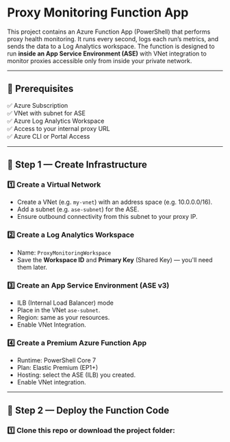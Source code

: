 # Proxy Monitoring Function App

This project contains an Azure Function App (PowerShell) that performs proxy health monitoring. It runs every second, logs each run’s metrics, and sends the data to a Log Analytics workspace. The function is designed to run **inside an App Service Environment (ASE)** with VNet integration to monitor proxies accessible only from inside your private network.

---

## 🚀 Prerequisites

✅ Azure Subscription  
✅ VNet with subnet for ASE  
✅ Azure Log Analytics Workspace  
✅ Access to your internal proxy URL  
✅ Azure CLI or Portal Access

---

## 🔧 Step 1 — Create Infrastructure

### 1️⃣ Create a Virtual Network
- Create a VNet (e.g. `my-vnet`) with an address space (e.g. 10.0.0.0/16).
- Add a subnet (e.g. `ase-subnet`) for the ASE.
- Ensure outbound connectivity from this subnet to your proxy IP.

### 2️⃣ Create a Log Analytics Workspace
- Name: `ProxyMonitoringWorkspace`
- Save the **Workspace ID** and **Primary Key** (Shared Key) — you'll need them later.

### 3️⃣ Create an App Service Environment (ASE v3)
- ILB (Internal Load Balancer) mode
- Place in the VNet `ase-subnet`.
- Region: same as your resources.
- Enable VNet Integration.

### 4️⃣ Create a Premium Azure Function App
- Runtime: PowerShell Core 7
- Plan: Elastic Premium (EP1+)
- Hosting: select the ASE (ILB) you created.
- Enable VNet integration.

---

## 🔧 Step 2 — Deploy the Function Code

### 1️⃣ Clone this repo or download the project folder:
